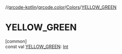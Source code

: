 //[qrcode-kotlin](../../../index.md)/[qrcode.color](../index.md)/[Colors](index.md)/[YELLOW_GREEN](-y-e-l-l-o-w_-g-r-e-e-n.md)

# YELLOW_GREEN

[common]\
const val [YELLOW_GREEN](-y-e-l-l-o-w_-g-r-e-e-n.md): [Int](https://kotlinlang.org/api/latest/jvm/stdlib/kotlin/-int/index.html)
